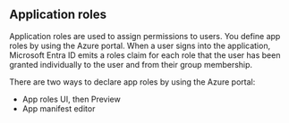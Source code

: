 ## Application roles

Application roles are used to assign permissions to users. You define app roles by using the Azure portal. When a user signs into the application, Microsoft Entra ID emits a roles claim for each role that the user has been granted individually to the user and from their group membership.

There are two ways to declare app roles by using the Azure portal:

 -  App roles UI, then Preview
 -  App manifest editor
